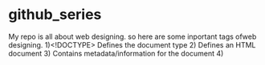 # github_series

My repo is all about web designing. so here are some inportant tags ofweb designing.
1)<!DOCTYPE> 	Defines the document type
2)<html>	Defines an HTML document
3)<head>	Contains metadata/information for the document
4)<title>	Defines a title for the document
5)<body>	Defines the document's body
6)<h1> to <h6>	Defines HTML headings
7)<p>	Defines a paragraph
8)<br>	Inserts a single line break
9)<hr>	Defines a thematic change in the content
